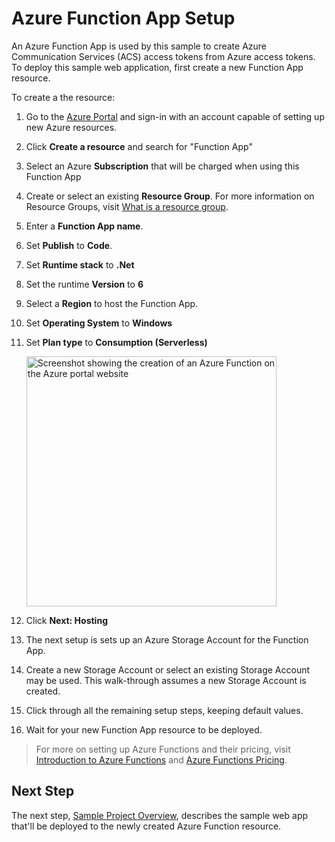 # Azure Function App Setup
An Azure Function App is used by this sample to create Azure Communication Services (ACS) access tokens from Azure access tokens. To deploy this sample web application, first create a new Function App resource.

To create a the resource:

1. Go to the [Azure Portal](https://portal.azure.com) and sign-in with an account capable of setting up new Azure resources.

2. Click **Create a resource** and search for "Function App"

3. Select an Azure **Subscription** that will be charged when using this Function App
   
4. Create or select an existing **Resource Group**. For more information on Resource Groups, visit [What is a resource group](https://learn.microsoft.com/en-us/azure/azure-resource-manager/management/manage-resource-groups-portal#what-is-a-resource-group).

5. Enter a **Function App name**.
   
6. Set **Publish** to **Code**.

7. Set **Runtime stack** to **.Net**
   
8. Set the runtime **Version** to **6**
   
9.  Select a **Region** to host the Function App.
    
10. Set **Operating System** to **Windows**
    
11. Set **Plan type** to **Consumption (Serverless)**

    <img src="./images/image-01-create-function-app-resource.png" alt="Screenshot showing the creation of an Azure Function on the Azure portal website" style="height:400px"/>
    
12. Click **Next: Hosting**
   
13. The next setup is sets up an Azure Storage Account for the Function App.
    
14. Create a new Storage Account or select an existing Storage Account may be used. This walk-through assumes a new Storage Account is created.

15. Click through all the remaining setup steps, keeping default values.
    
16. Wait for your new Function App resource to be deployed. 

> For more on setting up Azure Functions and their pricing, visit [Introduction to Azure Functions](https://docs.microsoft.com/en-us/azure/azure-functions/functions-overview) and [Azure Functions Pricing](https://azure.microsoft.com/en-us/pricing/details/functions/).

## Next Step
The next step, [Sample Project Overview](./azure-function-setup-3.md#sample-web-app-overview), describes the sample web app that'll be deployed to the newly created Azure Function resource.
